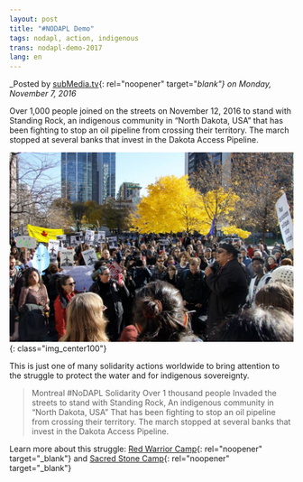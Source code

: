 ```yaml
---
layout: post
title: "#NODAPL Demo"
tags: nodapl, action, indigenous
trans: nodapl-demo-2017
lang: en
---
```

_Posted by [subMedia.tv](https://www.facebook.com/subMedia/){: rel="noopener" target="_blank"} on Monday, November 7, 2016_

Over 1,000 people joined on the streets on November 12, 2016 to stand with Standing Rock, an indigenous community in “North Dakota, USA” that has been fighting to stop an oil pipeline from crossing their territory. The march stopped at several banks that invest in the Dakota Access Pipeline.

![NODAPL demo](/assets/images/NODAPL-demo-1030x686.jpg){: class="img_center100"}

This is just one of many solidarity actions worldwide to bring attention to the struggle to protect the water and for indigenous sovereignty.

> Montreal #NoDAPL Solidarity Over 1 thousand people Invaded the streets to stand with Standing Rock, An indigenous community in “North Dakota, USA” That has been fighting to stop an oil pipeline from crossing their territory. The march stopped at several banks that invest in the Dakota Access Pipeline.

Learn more about this struggle: [Red Warrior Camp](https://facebook.com/RedWarriorCamp){: rel="noopener" target="_blank"} and [Sacred Stone Camp](https://facebook.com/RedWarriorCamp){: rel="noopener" target="_blank"}
